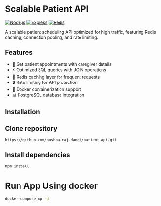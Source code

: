 # Scalable Patient API

[![Node.js](https://img.shields.io/badge/Node.js-18.x-green)](https://nodejs.org/)
[![Express](https://img.shields.io/badge/Express-4.x-blue)](https://expressjs.com/)
[![Redis](https://img.shields.io/badge/Redis-Caching-red)](https://redis.io/)

A scalable patient scheduling API optimized for high traffic, featuring Redis caching, connection pooling, and rate limiting.

## Features

- 📅 Get patient appointments with caregiver details
- ⚡ Optimized SQL queries with JOIN operations
- 🚀 Redis caching layer for frequent requests
- 🔒 Rate limiting for API protection
- 🐳 Docker containerization support
- 📊 PostgreSQL database integration

## Installation

## Clone repository
```bash
https://github.com/pushpa-raj-dangi/patient-api.git
```
## Install dependencies
```bash
npm install
```
# Run App Using docker
```bash
docker-compose up -d
```
